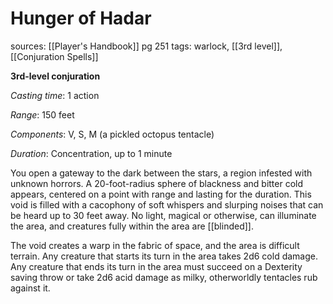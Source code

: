 # Hunger of Hadar
sources: [[Player's Handbook]] pg 251
tags: warlock, [[3rd level]], [[Conjuration Spells]]

**3rd-level conjuration**

*Casting time*: 1 action

*Range*: 150 feet

*Components*: V, S, M (a pickled octopus tentacle)

*Duration*: Concentration, up to 1 minute

You open a gateway to the dark between the stars, a region infested with unknown horrors. A 20-foot-radius sphere of blackness and bitter cold appears, centered on a point with range and lasting for the duration. This void is filled with a cacophony of soft whispers and slurping noises that can be heard up to 30 feet away. No light, magical or otherwise, can illuminate the area, and creatures fully within the area are [[blinded]].

The void creates a warp in the fabric of space, and the area is difficult terrain. Any creature that starts its turn in the area takes 2d6 cold damage. Any creature that ends its turn in the area must succeed on a Dexterity saving throw or take 2d6 acid damage as milky, otherworldly tentacles rub against it.
